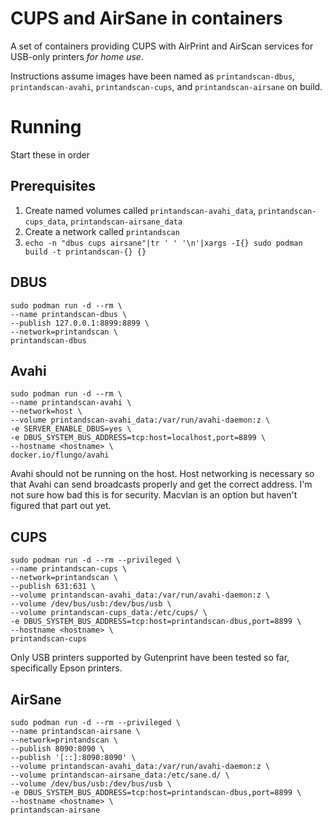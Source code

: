 # CUPS and AirSane in containers

A set of containers providing CUPS with AirPrint and AirScan services for
USB-only printers *for home use*.

Instructions assume images have been named as `printandscan-dbus`,
`printandscan-avahi`, `printandscan-cups`, and `printandscan-airsane` on build.

# Running

Start these in order

## Prerequisites

1. Create named volumes called `printandscan-avahi_data`,
   `printandscan-cups_data`, `printandscan-airsane_data`
2. Create a network called `printandscan`
3. `echo -n "dbus cups airsane"|tr ' ' '\n'|xargs -I{} sudo podman build -t printandscan-{} {}`

## DBUS

```
sudo podman run -d --rm \
--name printandscan-dbus \
--publish 127.0.0.1:8899:8899 \
--network=printandscan \
printandscan-dbus
```

## Avahi

```
sudo podman run -d --rm \
--name printandscan-avahi \
--network=host \
--volume printandscan-avahi_data:/var/run/avahi-daemon:z \
-e SERVER_ENABLE_DBUS=yes \
-e DBUS_SYSTEM_BUS_ADDRESS=tcp:host=localhost,port=8899 \
--hostname <hostname> \
docker.io/flungo/avahi
```

Avahi should not be running on the host. Host networking is necessary so that
Avahi can send broadcasts properly and get the correct address. I'm not sure how
bad this is for security. Macvlan is an option but haven't figured that part
out yet.

## CUPS

```
sudo podman run -d --rm --privileged \
--name printandscan-cups \
--network=printandscan \
--publish 631:631 \
--volume printandscan-avahi_data:/var/run/avahi-daemon:z \
--volume /dev/bus/usb:/dev/bus/usb \
--volume printandscan-cups_data:/etc/cups/ \
-e DBUS_SYSTEM_BUS_ADDRESS=tcp:host=printandscan-dbus,port=8899 \
--hostname <hostname> \
printandscan-cups
```

Only USB printers supported by Gutenprint have been tested so far, specifically
Epson printers.

## AirSane

```
sudo podman run -d --rm --privileged \
--name printandscan-airsane \
--network=printandscan \
--publish 8090:8090 \
--publish '[::]:8090:8090' \
--volume printandscan-avahi_data:/var/run/avahi-daemon:z \
--volume printandscan-airsane_data:/etc/sane.d/ \
--volume /dev/bus/usb:/dev/bus/usb \
-e DBUS_SYSTEM_BUS_ADDRESS=tcp:host=printandscan-dbus,port=8899 \
--hostname <hostname> \
printandscan-airsane
```
